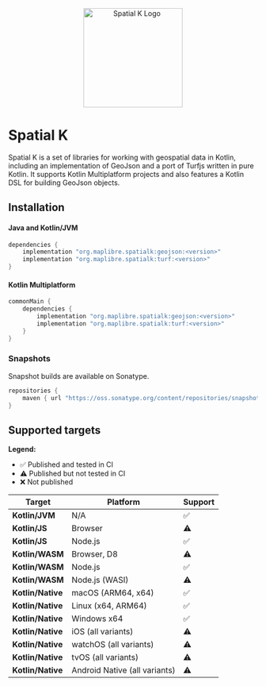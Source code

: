 <div style="text-align: center;">
    <img width="200" src="images/colour.svg" alt="Spatial K Logo" title="Part of a complete breakfast!">
</div>

# Spatial K

Spatial K is a set of libraries for working with geospatial data in Kotlin,
including an implementation of GeoJson and a port of Turfjs written in pure
Kotlin. It supports Kotlin Multiplatform projects and also features a Kotlin DSL
for building GeoJson objects.

## Installation

#### Java and Kotlin/JVM

```groovy
dependencies {
    implementation "org.maplibre.spatialk:geojson:<version>"
    implementation "org.maplibre.spatialk:turf:<version>"
}
```

#### Kotlin Multiplatform

```groovy
commonMain {
    dependencies {
        implementation "org.maplibre.spatialk:geojson:<version>"
        implementation "org.maplibre.spatialk:turf:<version>"
    }
}
```

### Snapshots

Snapshot builds are available on Sonatype.

```groovy
repositories {
    maven { url "https://oss.sonatype.org/content/repositories/snapshots/" }
}
```

## Supported targets

**Legend:**

- ✅ Published and tested in CI
- ⚠️ Published but not tested in CI
- ❌ Not published

| Target            | Platform                      | Support |
| ----------------- | ----------------------------- | ------- |
| **Kotlin/JVM**    | N/A                           | ✅      |
| **Kotlin/JS**     | Browser                       | ⚠️      |
| **Kotlin/JS**     | Node.js                       | ✅      |
| **Kotlin/WASM**   | Browser, D8                   | ⚠️      |
| **Kotlin/WASM**   | Node.js                       | ✅      |
| **Kotlin/WASM**   | Node.js (WASI)                | ⚠️      |
| **Kotlin/Native** | macOS (ARM64, x64)            | ✅      |
| **Kotlin/Native** | Linux (x64, ARM64)            | ✅      |
| **Kotlin/Native** | Windows x64                   | ✅      |
| **Kotlin/Native** | iOS (all variants)            | ⚠️      |
| **Kotlin/Native** | watchOS (all variants)        | ⚠️      |
| **Kotlin/Native** | tvOS (all variants)           | ⚠️      |
| **Kotlin/Native** | Android Native (all variants) | ⚠️      |
